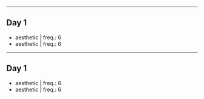 --------------------------------------------------------------------
Day 1
--------------------------------------------------------------------
 * aesthetic            | freq.: 6
 * aesthetic            | freq.: 6
--------------------------------------------------------------------
Day 1
--------------------------------------------------------------------
 * aesthetic            | freq.: 6
 * aesthetic            | freq.: 6
